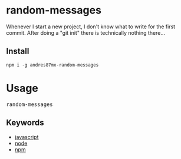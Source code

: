 # random-messages

Whenever I start a new project, I don't know what to write for the first commit. After doing a "git init" there is technically nothing there...

##

## Install

```
npm i -g andres87mx-random-messages
```

# Usage

<pre class="editor editor-colors"><div class="line"><span class="source shell"><span>random-messages</span></span></div></pre>

## Keywords

* [javascript](https://www.npmjs.com/search?q=keywords:javascript)
* [node](https://www.npmjs.com/search?q=keywords:node)
* [npm](https://www.npmjs.com/search?q=keywords:npm)
